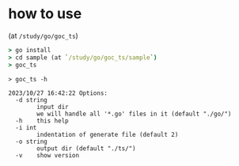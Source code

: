 # how to use

(at `/study/go/goc_ts`)

```cmd
> go install
> cd sample (at `/study/go/goc_ts/sample`)
> goc_ts
```

```text
> goc_ts -h

2023/10/27 16:42:22 Options:
  -d string
        input dir
        we will handle all '*.go' files in it (default "./go/")
  -h    this help
  -i int
        indentation of generate file (default 2)
  -o string
        output dir (default "./ts/")
  -v    show version
```
